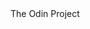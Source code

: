 <head>The Odin Project</head>
<a href="http://www.theodinproject.com/web-development-101/html-css?ref=lnav"HTML/CSS Project: google-homepage></a>
